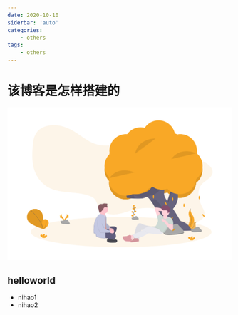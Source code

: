 ```yaml
---
date: 2020-10-10
siderbar: 'auto'
categories: 
    - others
tags: 
    - others
---
```


# 该博客是怎样搭建的

<div style="text-align:center">
    <img src="./imgs/friendship.png" alt="秋天哦" style="width: 550px">
</div>

## helloworld

- nihao1
- nihao2